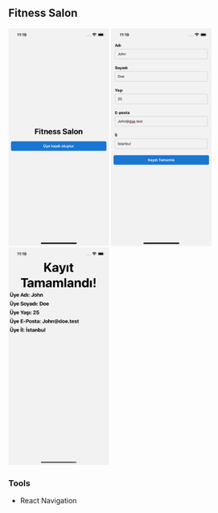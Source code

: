 ##  Fitness Salon 

<img src='./src/img/1.png' width='200px'>
<img src='./src/img/2.png' width='200px'>
<img src='./src/img/3.png' width='200px'>


### Tools
*   React Navigation

